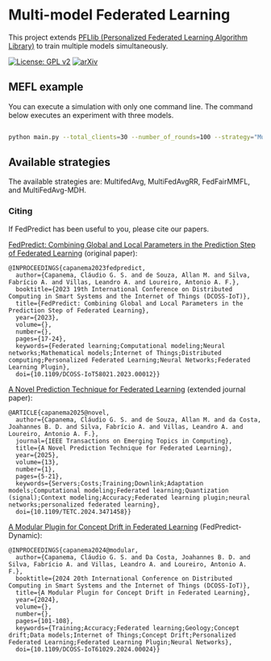 # Multi-model Federated Learning

This project extends [PFLlib (Personalized Federated Learning Algorithm Library)](https://github.com/TsingZ0/PFLlib) to train multiple models simultaneously.

[![License: GPL v2](https://img.shields.io/badge/License-GPL_v2-blue.svg)](https://www.gnu.org/licenses/old-licenses/gpl-2.0.en.html) [![arXiv](https://img.shields.io/badge/arXiv-2312.04992-b31b1b.svg)](https://arxiv.org/abs/2312.04992)

## MEFL example

You can execute a simulation with only one command line. The command below executes an experiment with three models.
```bash

python main.py --total_clients=30 --number_of_rounds=100 --strategy="MultiFedAvg" --dataset="WISDM-W" --dataset="ImageNet10"  --dataset="Gowalla" --model="gru" --model="CNN" --model="lstm" --fraction_fit=0.3 --alpha=0.1 --alpha=0.1 --alpha=1.0 --experiment_id=2

```

## Available strategies

The available strategies are: MultifedAvg, MultiFedAvgRR, FedFairMMFL, and MultiFedAvg-MDH.

### Citing

If FedPredict has been useful to you, please cite our papers.

[FedPredict: Combining Global and Local Parameters in the Prediction Step of Federated Learning](https://ieeexplore.ieee.org/abstract/document/10257293) (original paper):

```
@INPROCEEDINGS{capanema2023fedpredict,
  author={Capanema, Cláudio G. S. and de Souza, Allan M. and Silva, Fabrício A. and Villas, Leandro A. and Loureiro, Antonio A. F.},
  booktitle={2023 19th International Conference on Distributed Computing in Smart Systems and the Internet of Things (DCOSS-IoT)}, 
  title={FedPredict: Combining Global and Local Parameters in the Prediction Step of Federated Learning}, 
  year={2023},
  volume={},
  number={},
  pages={17-24},
  keywords={Federated learning;Computational modeling;Neural networks;Mathematical models;Internet of Things;Distributed computing;Personalized Federated Learning;Neural Networks;Federated Learning Plugin},
  doi={10.1109/DCOSS-IoT58021.2023.00012}}
```
[A Novel Prediction Technique for Federated Learning](https://ieeexplore.ieee.org/abstract/document/10713874) (extended journal paper):
```
@ARTICLE{capanema2025@novel,
  author={Capanema, Cláudio G. S. and de Souza, Allan M. and da Costa, Joahannes B. D. and Silva, Fabrício A. and Villas, Leandro A. and Loureiro, Antonio A. F.},
  journal={IEEE Transactions on Emerging Topics in Computing}, 
  title={A Novel Prediction Technique for Federated Learning}, 
  year={2025},
  volume={13},
  number={1},
  pages={5-21},
  keywords={Servers;Costs;Training;Downlink;Adaptation models;Computational modeling;Federated learning;Quantization (signal);Context modeling;Accuracy;Federated learning plugin;neural networks;personalized federated learning},
  doi={10.1109/TETC.2024.3471458}}
```

[A Modular Plugin for Concept Drift in Federated Learning](https://ieeexplore.ieee.org/abstract/document/10621488) (FedPredict-Dynamic):
```
@INPROCEEDINGS{capanema2024@modular,
  author={Capanema, Cláudio G. S. and Da Costa, Joahannes B. D. and Silva, Fabrício A. and Villas, Leandro A. and Loureiro, Antonio A. F.},
  booktitle={2024 20th International Conference on Distributed Computing in Smart Systems and the Internet of Things (DCOSS-IoT)}, 
  title={A Modular Plugin for Concept Drift in Federated Learning}, 
  year={2024},
  volume={},
  number={},
  pages={101-108},
  keywords={Training;Accuracy;Federated learning;Geology;Concept drift;Data models;Internet of Things;Concept Drift;Personalized Federated Learning;Federated Learning Plugin;Neural Networks},
  doi={10.1109/DCOSS-IoT61029.2024.00024}}
```
